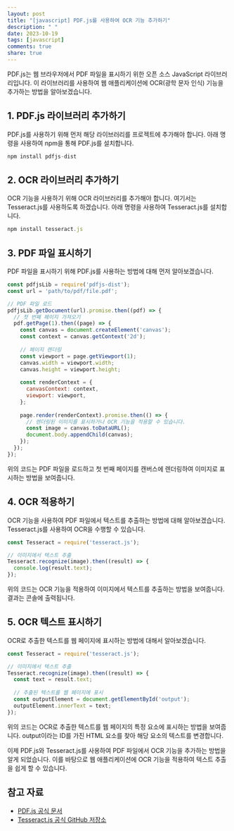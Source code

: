 ```yaml
---
layout: post
title: "[javascript] PDF.js를 사용하여 OCR 기능 추가하기"
description: " "
date: 2023-10-19
tags: [javascript]
comments: true
share: true
---
```


PDF.js는 웹 브라우저에서 PDF 파일을 표시하기 위한 오픈 소스 JavaScript 라이브러리입니다. 이 라이브러리를 사용하여 웹 애플리케이션에 OCR(광학 문자 인식) 기능을 추가하는 방법을 알아보겠습니다.

## 1. PDF.js 라이브러리 추가하기

PDF.js를 사용하기 위해 먼저 해당 라이브러리를 프로젝트에 추가해야 합니다. 아래 명령을 사용하여 npm을 통해 PDF.js를 설치합니다.

```javascript
npm install pdfjs-dist
```

## 2. OCR 라이브러리 추가하기

OCR 기능을 사용하기 위해 OCR 라이브러리를 추가해야 합니다. 여기서는 Tesseract.js를 사용하도록 하겠습니다. 아래 명령을 사용하여 Tesseract.js를 설치합니다.

```javascript
npm install tesseract.js
```

## 3. PDF 파일 표시하기

PDF 파일을 표시하기 위해 PDF.js를 사용하는 방법에 대해 먼저 알아보겠습니다. 

```javascript
const pdfjsLib = require('pdfjs-dist');
const url = 'path/to/pdf/file.pdf';

// PDF 파일 로드
pdfjsLib.getDocument(url).promise.then((pdf) => {
  // 첫 번째 페이지 가져오기
  pdf.getPage(1).then((page) => {
    const canvas = document.createElement('canvas');
    const context = canvas.getContext('2d');
  
    // 페이지 렌더링
    const viewport = page.getViewport(1);
    canvas.width = viewport.width;
    canvas.height = viewport.height;
  
    const renderContext = {
      canvasContext: context,
      viewport: viewport,
    };
  
    page.render(renderContext).promise.then(() => {
      // 렌더링된 이미지를 표시하거나 OCR 기능을 적용할 수 있습니다.
      const image = canvas.toDataURL();
      document.body.appendChild(canvas);
    });
  });
});
```

위의 코드는 PDF 파일을 로드하고 첫 번째 페이지를 캔버스에 렌더링하여 이미지로 표시하는 방법을 보여줍니다.

## 4. OCR 적용하기

OCR 기능을 사용하여 PDF 파일에서 텍스트를 추출하는 방법에 대해 알아보겠습니다. Tesseract.js를 사용하여 OCR을 수행할 수 있습니다.

```javascript
const Tesseract = require('tesseract.js');

// 이미지에서 텍스트 추출
Tesseract.recognize(image).then((result) => {
  console.log(result.text);
});
```

위의 코드는 OCR 기능을 적용하여 이미지에서 텍스트를 추출하는 방법을 보여줍니다. 결과는 콘솔에 출력됩니다.

## 5. OCR 텍스트 표시하기

OCR로 추출한 텍스트를 웹 페이지에 표시하는 방법에 대해서 알아보겠습니다.

```javascript
const Tesseract = require('tesseract.js');

// 이미지에서 텍스트 추출
Tesseract.recognize(image).then((result) => {
  const text = result.text;
  
  // 추출된 텍스트를 웹 페이지에 표시
  const outputElement = document.getElementById('output');
  outputElement.innerText = text;
});
```

위의 코드는 OCR로 추출한 텍스트를 웹 페이지의 특정 요소에 표시하는 방법을 보여줍니다. output이라는 ID를 가진 HTML 요소를 찾아 해당 요소의 텍스트를 변경합니다.

이제 PDF.js와 Tesseract.js를 사용하여 PDF 파일에서 OCR 기능을 추가하는 방법을 알게 되었습니다. 이를 바탕으로 웹 애플리케이션에 OCR 기능을 적용하여 텍스트 추출을 쉽게 할 수 있습니다.

## 참고 자료

- [PDF.js 공식 문서](https://mozilla.github.io/pdf.js/)
- [Tesseract.js 공식 GitHub 저장소](https://github.com/naptha/tesseract.js)